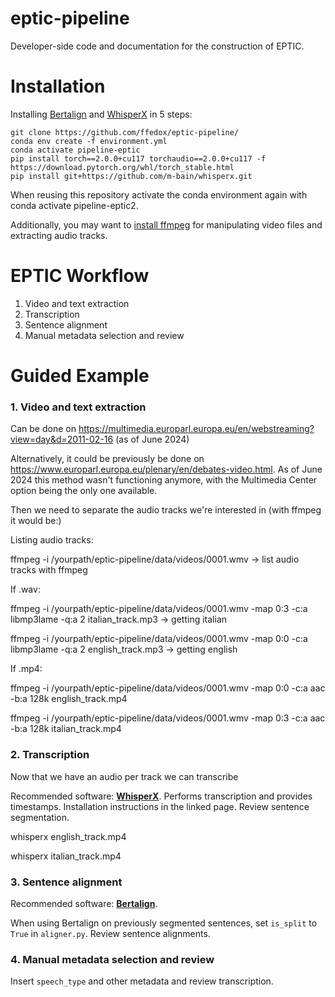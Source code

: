 # eptic-pipeline

Developer-side code and documentation for the construction of EPTIC.

# Installation

Installing [Bertalign](https://github.com/bfsujason/bertalign) and [WhisperX](https://github.com/m-bain/whisperX) in 5 steps:

```
git clone https://github.com/ffedox/eptic-pipeline/
conda env create -f environment.yml
conda activate pipeline-eptic
pip install torch==2.0.0+cu117 torchaudio==2.0.0+cu117 -f https://download.pytorch.org/whl/torch_stable.html
pip install git+https://github.com/m-bain/whisperx.git
```

When reusing this repository activate the conda environment again with conda activate pipeline-eptic2.

Additionally, you may want to [install ffmpeg](https://ffmpeg.org/download.html) for manipulating video files and extracting audio tracks.

# EPTIC Workflow

1. Video and text extraction
2. Transcription
3. Sentence alignment
4. Manual metadata selection and review

# Guided Example

### 1. Video and text extraction

Can be done on https://multimedia.europarl.europa.eu/en/webstreaming?view=day&d=2011-02-16 (as of June 2024)

Alternatively, it could be previously be done on https://www.europarl.europa.eu/plenary/en/debates-video.html. As of June 2024 this method wasn't functioning anymore, with the Multimedia Center option being the only one available.

Then we need to separate the audio tracks we're interested in (with ffmpeg it would be:)

Listing audio tracks:

ffmpeg -i /yourpath/eptic-pipeline/data/videos/0001.wmv -> list audio tracks with ffmpeg

If .wav:

ffmpeg -i /yourpath/eptic-pipeline/data/videos/0001.wmv -map 0:3 -c:a libmp3lame -q:a 2 italian_track.mp3
 -> getting italian
 
ffmpeg -i /yourpath/eptic-pipeline/data/videos/0001.wmv -map 0:0 -c:a libmp3lame -q:a 2 english_track.mp3
 -> getting english

If .mp4:

ffmpeg -i /yourpath/eptic-pipeline/data/videos/0001.wmv -map 0:0 -c:a aac -b:a 128k english_track.mp4

ffmpeg -i /yourpath/eptic-pipeline/data/videos/0001.wmv -map 0:3 -c:a aac -b:a 128k italian_track.mp4


### 2. Transcription

Now that we have an audio per track we can transcribe

Recommended software: [**WhisperX**](https://github.com/m-bain/whisperX). Performs transcription and provides timestamps. Installation instructions in the linked page. Review sentence segmentation.

whisperx english_track.mp4

whisperx italian_track.mp4


### 3. Sentence alignment

Recommended software: [**Bertalign**]([https://github.com/m-bain/whisperX](https://github.com/bfsujason/bertalign)).

When using Bertalign on previously segmented sentences, set ```is_split``` to ```True``` in ```aligner.py```. Review sentence alignments.


### 4. Manual metadata selection and review

Insert ```speech_type``` and other metadata and review transcription.
